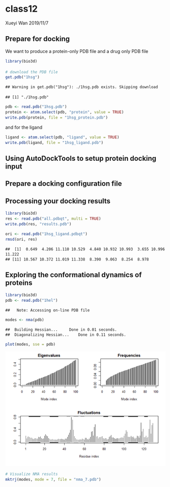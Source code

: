class12
================
Xueyi Wan
2019/11/7

## Prepare for docking

We want to produce a protein-only PDB file and a drug only PDB file

``` r
library(bio3d)

# download the PDB file
get.pdb("1hsg")
```

    ## Warning in get.pdb("1hsg"): ./1hsg.pdb exists. Skipping download

    ## [1] "./1hsg.pdb"

``` r
pdb <- read.pdb("1hsg.pdb")
protein <- atom.select(pdb, "protein", value = TRUE)
write.pdb(protein, file = "1hsg_protein.pdb")
```

and for the ligand

``` r
ligand <- atom.select(pdb, "ligand", value = TRUE)
write.pdb(ligand, file = "1hsg_ligand.pdb")
```

## Using AutoDockTools to setup protein docking input

## Prepare a docking configuration file

## Processing your docking results

``` r
library(bio3d)
res <- read.pdb("all.pdbqt", multi = TRUE)
write.pdb(res, "results.pdb")
```

``` r
ori <- read.pdb("1hsg_ligand.pdbqt")
rmsd(ori, res)
```

    ##  [1]  0.649  4.206 11.110 10.529  4.840 10.932 10.993  3.655 10.996 11.222
    ## [11] 10.567 10.372 11.019 11.338  8.390  9.063  8.254  8.978

## Exploring the conformational dynamics of proteins

``` r
library(bio3d)
pdb <- read.pdb("1hel")
```

    ##   Note: Accessing on-line PDB file

``` r
modes <- nma(pdb)
```

    ##  Building Hessian...     Done in 0.01 seconds.
    ##  Diagonalizing Hessian...    Done in 0.11 seconds.

``` r
plot(modes, sse = pdb)
```

![](class12_files/figure-gfm/unnamed-chunk-6-1.png)<!-- -->

``` r
# Visualize NMA results
mktrj(modes, mode = 7, file = "nma_7.pdb")
```
